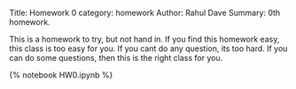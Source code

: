 Title: Homework 0
category: homework
Author: Rahul Dave
Summary: 0th homework.

This is a homework to try, but not hand in. If you find this homework easy, this class is too easy for you. If you cant do any question, its too hard. If you can do some questions, then this is the right class for you.

{% notebook HW0.ipynb %}


